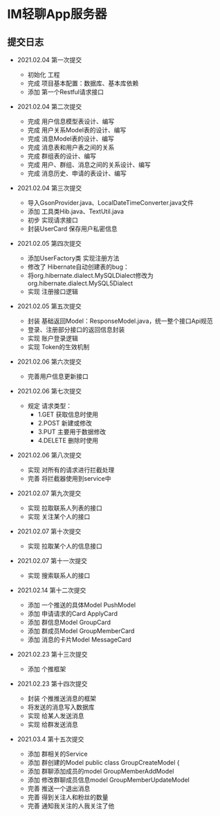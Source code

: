 # IM轻聊App服务器

## 提交日志
- 2021.02.04 第一次提交
    - 初始化 工程
    - 完成 项目基本配置：数据库、基本库依赖
    - 添加 第一个Restful请求接口

- 2021.02.04 第二次提交
    - 完成 用户信息模型表设计、编写
    - 完成 用户关系Model表的设计、编写
    - 完成 消息Model表的设计、编写
    - 完成 消息表和用户表之间的关系
    - 完成 群组表的设计、编写
    - 完成 用户、群组、消息之间的关系设计、编写
    - 完成 消息历史、申请的表设计、编写

- 2021.02.04 第三次提交
    - 导入GsonProvider.java、LocalDateTimeConverter.java文件
    - 添加 工具类Hib.java、TextUtil.java
    - 初步 实现请求接口
    - 封装UserCard 保存用户私密信息

- 2021.02.05 第四次提交
    - 添加UserFactory类 实现注册方法
    - 修改了 Hibernate自动创建表的bug：
    - 将<property name="dialect">org.hibernate.dialect.MySQLDialect</property>修改为<property name="dialect">org.hibernate.dialect.MySQL5Dialect</property>
    - 实现 注册接口逻辑

- 2021.02.05 第五次提交
    - 封装 基础返回Model：ResponseModel.java，统一整个接口Api规范
    - 登录、注册部分接口的返回信息封装
    - 实现 账户登录逻辑
    - 实现 Token的生效机制

- 2021.02.06 第六次提交
    - 完善用户信息更新接口

- 2021.02.06 第七次提交
    - 规定 请求类型：
        - 1.GET 获取信息时使用
        - 2.POST 新建或修改
        - 3.PUT 主要用于数据修改
        - 4.DELETE 删除时使用

- 2021.02.06 第八次提交
    - 实现 对所有的请求进行拦截处理
    - 完善 将拦截器使用到service中

- 2021.02.07 第九次提交
    - 实现 拉取联系人列表的接口
    - 实现 关注某个人的接口

- 2021.02.07 第十次提交
    - 实现 拉取某个人的信息接口

- 2021.02.07 第十一次提交
    - 实现 搜索联系人的接口

- 2021.02.14 第十二次提交
    - 添加 一个推送的具体Model PushModel
    - 添加 申请请求的Card ApplyCard
    - 添加 群信息Model GroupCard
    - 添加 群成员Model GroupMemberCard
    - 添加 消息的卡片Model MessageCard

- 2021.02.23 第十三次提交
  - 添加 个推框架

- 2021.02.23 第十四次提交
    - 封装 个推推送消息的框架
    - 将发送的消息写入数据库
    - 实现 给某人发送消息
    - 实现 给群发送消息

- 2021.03.4 第十五次提交
    - 添加 群相关的Service
    - 添加 群创建的Model public class GroupCreateModel {
    - 添加 群聊添加成员的model GroupMemberAddModel
    - 添加 修改群聊成员信息model GroupMemberUpdateModel
    - 完善 推送一个退出消息
    - 完善 得到关注人和粉丝的数量
    - 完善 通知我关注的人我关注了他
  
  
